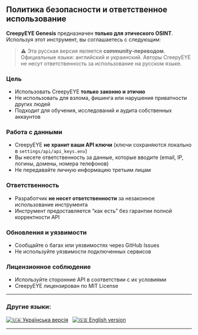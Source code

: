## Политика безопасности и ответственное использование

**CreepyEYE Genesis** предназначен **только для этического OSINT**. Используя этот инструмент, вы соглашаетесь с следующим:

> ⚠️ Эта русская версия является **community‑переводом**. Официальные языки: английский и украинский. Авторы CreepyEYE не несут ответственность за использование на русском языке.

### Цель

* Использовать CreepyEYE **только законно и этично**
* Не использовать для взлома, фишинга или нарушения приватности других людей
* Подходит для обучения, исследований и аудита собственных аккаунтов

### Работа с данными

* CreepyEYE **не хранит ваши API ключи** (ключи сохраняются локально в `settings/api/api_keys.env`)
* Вы несете ответственность за данные, которые вводите (email, IP, логины, домены, номера телефонов)
* Не передавайте личную информацию третьим лицам

### Ответственность

* Разработчик **не несет ответственности** за незаконное использование инструмента
* Инструмент предоставляется “как есть” без гарантии полной корректности API

### Обновления и уязвимости

* Сообщайте о багах или уязвимостях через GitHub Issues
* Не используйте уязвимости подключенных сервисов

### Лицензионное соблюдение

* Используйте сторонние API в соответствии с их условиями
* CreepyEYE лицензирован по MIT License

---

### Другие языки:

[![🇺🇦 Українська версія](https://img.shields.io/badge/Документація-Українська-blue)](SECURITY_ua.md) &nbsp;
[![🇬🇧 English version](https://img.shields.io/badge/Documentation-English-lightgrey)](SECURITY.md) 

---